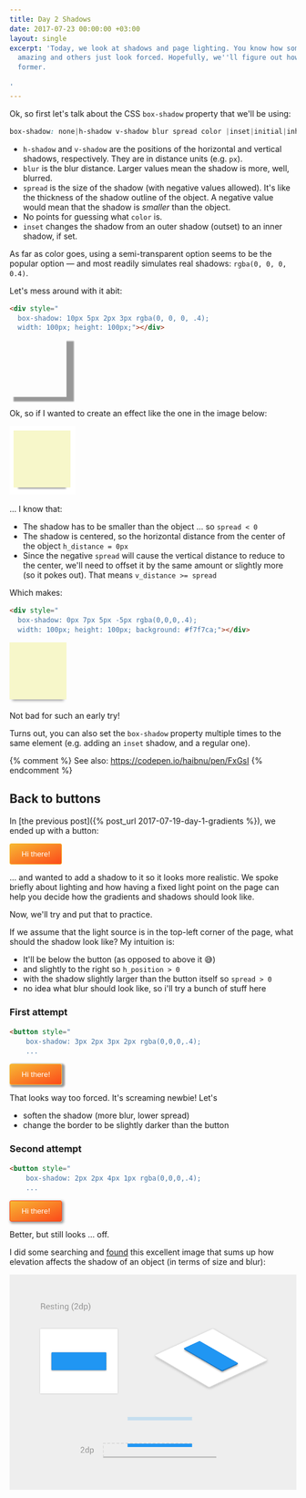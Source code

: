 ```yaml
---
title: Day 2 Shadows
date: 2017-07-23 00:00:00 +03:00
layout: single
excerpt: 'Today, we look at shadows and page lighting. You know how some shadows look
  amazing and others just look forced. Hopefully, we''ll figure out how to make the
  former.

'
---
```


Ok, so first let's talk about the CSS `box-shadow` property that we'll be using:

```css
box-shadow: none|h-shadow v-shadow blur spread color |inset|initial|inherit;
```

- `h-shadow` and `v-shadow` are the positions of the horizontal and vertical shadows, respectively. They are in distance units (e.g. `px`).
- `blur` is the blur distance. Larger values mean the shadow is more, well, blurred.
- `spread` is the size of the shadow (with negative values allowed). It's like the thickness of the shadow outline of the object. A negative value would mean that the shadow is *smaller* than the object.
- No points for guessing what `color` is.
- `inset` changes the shadow from an outer shadow (outset) to an inner shadow, if set.

As far as color goes, using a semi-transparent option seems to be the popular option &mdash; and most readily simulates real shadows: `rgba(0, 0, 0, 0.4)`.

Let's mess around with it abit:

```html
<div style="
  box-shadow: 10px 5px 2px 3px rgba(0, 0, 0, .4); 
  width: 100px; height: 100px;"></div>
```
<div style="box-shadow: 10px 5px 2px 3px rgba(0, 0, 0, .4); width: 100px; height: 100px; margin-bottom: 20px;"></div>

Ok, so if I wanted to create an effect like the one in the image below:

<img src="/assets/shadow-recess-middle.png">

&hellip; I know that:

- The shadow has to be smaller than the object &hellip; so `spread < 0`
- The shadow is centered, so the horizontal distance from the center of the object `h_distance = 0px`
- Since the negative `spread` will cause the vertical distance to reduce to the center, we'll need to offset it by the same amount or slightly more (so it pokes out). That means `v_distance >= spread`

Which makes:

```html
<div style="
  box-shadow: 0px 7px 5px -5px rgba(0,0,0,.4);
  width: 100px; height: 100px; background: #f7f7ca;"></div>
```
<div style="
  box-shadow: 0px 7px 5px -5px rgba(0,0,0,.4);
  width: 100px; height: 100px; background: #f7f7ca; margin-bottom: 20px;"></div>

Not bad for such an early try!

Turns out, you can also set the `box-shadow` property multiple times to the same element (e.g. adding an `inset` shadow, and a regular one).

{% comment %}
See also:
https://codepen.io/haibnu/pen/FxGsI
{% endcomment %}

## Back to buttons

In [the previous post]({% post_url 2017-07-19-day-1-gradients %}), we ended up with a button:

<button style="
  background: linear-gradient(to bottom right, #f7b733, #fc4a1a);
  border: 1px solid #f7b733;
  border-radius: 3px;
  color: #fff;
  padding: 10px 20px;">Hi there!</button>

&hellip; and wanted to add a shadow to it so it looks more realistic. We spoke briefly about lighting and how having a fixed light point on the page can help you decide how the gradients and shadows should look like.

Now, we'll try and put that to practice.

If we assume that the light source is in the top-left corner of the page, what should the shadow look like? My intuition is:

- It'll be below the button (as opposed to above it 😅)
- and slightly to the right so `h_position > 0`
- with the shadow slightly larger than the button itself so `spread > 0`
- no idea what blur should look like, so i'll try a bunch of stuff here

### First attempt

```html
<button style="
	box-shadow: 3px 2px 3px 2px rgba(0,0,0,.4);
	...
```

<button style="
	box-shadow: 3px 2px 3px 2px rgba(0,0,0,.4);
  background: linear-gradient(to bottom right, #f7b733, #fc4a1a);
  border: 1px solid #f7b733;
  border-radius: 3px;
  color: #fff;
  padding: 10px 20px;">Hi there!</button>

That looks way too forced. It's screaming newbie! Let's

- soften the shadow (more blur, lower spread)
- change the border to be slightly darker than the button

### Second attempt

```html
<button style="
	box-shadow: 2px 2px 4px 1px rgba(0,0,0,.4);
	...
```

<button style="
	box-shadow: 2px 2px 4px 1px rgba(0,0,0,.4);
  background: linear-gradient(to bottom right, #f7b733, #fc4a1a);
  border: 1px solid #fc4a1a;
  border-radius: 3px;
  color: #fff;
  padding: 10px 20px;">Hi there!</button>

Better, but still looks &hellip; off.

I did some searching and [found](https://www.smashingmagazine.com/2017/02/shadows-blur-effects-user-interface-design/) this excellent image that sums up how elevation affects the shadow of an object (in terms of size and blur):

![Shadows](/assets/object-elevation-shadow-opt.gif)


